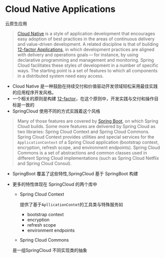 # Cloud Native Applications

云原生应用

> [Cloud Native](https://pivotal.io/platform-as-a-service/migrating-to-cloud-native-application-architectures-ebook) is a style of application development that encourages easy adoption of best practices in the areas of continuous delivery and value-driven development. A related discipline is that of building [12-factor Applications](https://12factor.net/), in which development practices are aligned with delivery and operations goals — for instance, by using declarative programming and management and monitoring. Spring Cloud facilitates these styles of development in a number of specific ways. The starting point is a set of features to which all components in a distributed system need easy access.

- Cloud Native 是一种鼓励在持续交付和价值驱动开发领域轻松采用最佳实践的应用程序开发风格。
- 一个相关的原则是构建 [12-factor](../01-basic/04-12-factor.md)，在这个原则中，开发实践与交付和操作目标是一致的
- SpringCloud 使用不同的方式实践着这个风格

> Many of those features are covered by [Spring Boot](https://projects.spring.io/spring-boot), on which Spring Cloud builds. Some more features are delivered by Spring Cloud as two libraries: Spring Cloud Context and Spring Cloud Commons. Spring Cloud Context provides utilities and special services for the `ApplicationContext` of a Spring Cloud application (bootstrap context, encryption, refresh scope, and environment endpoints). Spring Cloud Commons is a set of abstractions and common classes used in different Spring Cloud implementations (such as Spring Cloud Netflix and Spring Cloud Consul).

- SpringBoot 覆盖了这些特性,SpringCloud 基于 SpringBoot 构建

- 更多的特性体现在 SpringCloud 的两个库中

  - Spring Cloud Context

    提供了基于`ApllicationContet`的工具类与特殊服务如

    - bootstrap context
    - encryption
    - refresh scope
    - environment endpoints

  - Spring Cloud Commons

  是一组SpringCloud 不同实现类的抽象

